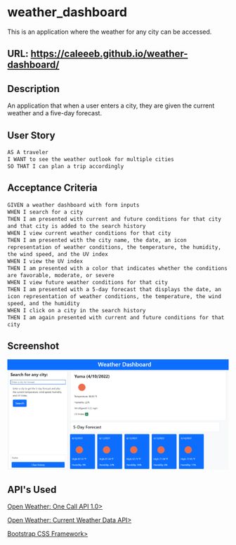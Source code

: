 # weather_dashboard
This is an application where the weather for any city can be accessed. 

## URL: https://caleeeb.github.io/weather-dashboard/


## Description
An application that when a user enters a city, they are given the current weather and a five-day forecast. 

## User Story
```
AS A traveler
I WANT to see the weather outlook for multiple cities
SO THAT I can plan a trip accordingly
```

## Acceptance Criteria
```
GIVEN a weather dashboard with form inputs
WHEN I search for a city
THEN I am presented with current and future conditions for that city and that city is added to the search history
WHEN I view current weather conditions for that city
THEN I am presented with the city name, the date, an icon representation of weather conditions, the temperature, the humidity, the wind speed, and the UV index
WHEN I view the UV index
THEN I am presented with a color that indicates whether the conditions are favorable, moderate, or severe
WHEN I view future weather conditions for that city
THEN I am presented with a 5-day forecast that displays the date, an icon representation of weather conditions, the temperature, the wind speed, and the humidity
WHEN I click on a city in the search history
THEN I am again presented with current and future conditions for that city 
```

## Screenshot
![](./assets/images/weather-dashboard.PNG)

## API's Used
<p><a href="https://openweathermap.org/api/one-call-api">Open Weather: One Call API 1.0></a></p>
<p><a href="https://openweathermap.org/current">Open Weather: Current Weather Data API></a></p>
<p><a href="https://getbootstrap.com/">Bootstrap CSS Framework></a></p>

